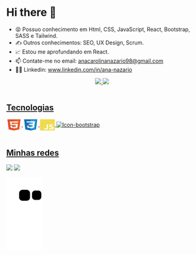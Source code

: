 <h1> Hi there 👋 </h1>

- 😝 Possuo conhecimento em Html, CSS, JavaScript, React, Bootstrap, SASS e Tailwind.
- ✍️ Outros conhecimentos: SEO, UX Design, Scrum.
- 📈 Estou me aprofundando em React.
- 📫 Contate-me no email: anacarolinanazario98@gmail.com
- 👩‍💻 Linkedin: www.linkedin.com/in/ana-nazario

<div align="center">
  <a href="https://github.com/ananazario">
  <img height="180em" src="https://github-readme-stats.vercel.app/api?username=ananazario&show_icons=true&theme=dracula&include_all_commits=true&count_private=true"/>
  <img height="180em" src="https://github-readme-stats.vercel.app/api/top-langs/?username=ananazario&layout=compact&langs_count=7&theme=dark"/>
</div>

<div style="display: inline_block"><br>
<h2> Tecnologias </h2>
  <img align="center" alt="Icon-HTML" height="30" width="40" src="https://raw.githubusercontent.com/devicons/devicon/master/icons/html5/html5-original.svg" />
  <img align="center" alt="Icon-CSS" height="30" width="40" src="https://raw.githubusercontent.com/devicons/devicon/master/icons/css3/css3-original.svg" />
  <img align="center" alt="Icon-Javascript" height="30" width="40" src="https://raw.githubusercontent.com/devicons/devicon/master/icons/javascript/javascript-plain.svg" />
  <img align="center" alt="Icon-bootstrap" height="35" width="40" src="https://cdn.jsdelivr.net/gh/devicons/devicon/icons/bootstrap/bootstrap-original.svg" />
</div>

<br>

 <h2> Minhas redes </h2>
  
<div> 
  <a href="mailto:anacarolinanazario98@gmail.com" target="_blank"><img src="https://img.shields.io/badge/Gmail-D14836?style=for-the-badge&logo=gmail&logoColor=white" target="_blank"></a>
  <a href="https://www.linkedin.com/in/ana-nazario/" target="_blank"><img src="https://img.shields.io/badge/-LinkedIn-%230077B5?style=for-the-badge&logo=linkedin&logoColor=white" target="_blank"></a> 
 
  ![Snake animation](https://github.com/rafaballerini/rafaballerini/blob/output/github-contribution-grid-snake.svg)
 
</div>


